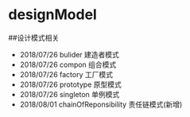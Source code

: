 # designModel
##设计模式相关
- 2018/07/26 bulider 建造者模式
- 2018/07/26 compon 组合模式
- 2018/07/26 factory 工厂模式
- 2018/07/26 prototype 原型模式
- 2018/07/26 singleton 单例模式
- 2018/08/01 chainOfReponsibility 责任链模式(新增)

